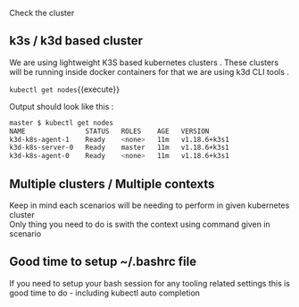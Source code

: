 Check the cluster


## k3s / k3d based cluster 

We are using lightweight K3S based kubernetes clusters .
These clusters will be running inside docker containers for that we are using k3d CLI tools .

`kubectl get nodes`{{execute}}

Output should look like this :

```bash
master $ kubectl get nodes
NAME               STATUS   ROLES    AGE   VERSION
k3d-k8s-agent-1    Ready    <none>   11m   v1.18.6+k3s1
k3d-k8s-server-0   Ready    master   11m   v1.18.6+k3s1
k3d-k8s-agent-0    Ready    <none>   11m   v1.18.6+k3s1
```

## Multiple clusters / Multiple contexts 

Keep in mind each scenarios will be needing to perform in given kubernetes cluster  
Only thing you need to do is swith the context using command given in scenario

## Good time to setup ~/.bashrc file 

If you need to setup your bash session for any tooling related 
settings this is good time to do - including kubectl auto completion  
